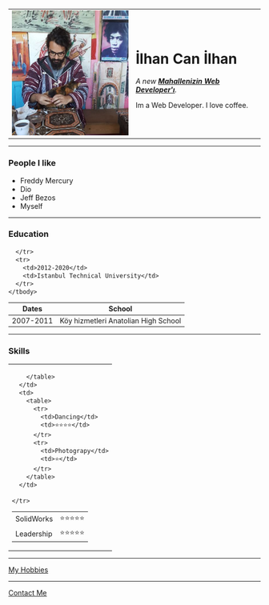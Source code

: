 <!DOCTYPE html>
<html>

<head>
  <meta charset="utf-8">
  <title> icikom 💚</title>
</head>

<body>
  <table cellspacing="20">
    <tr>
      <td><img src="images/ben.jpg" alt="That is me" style="width:250px;height:250px;"> <!-- foto ekledik -->
      </td>
      <td>
        <h1> İlhan Can İlhan</h1>
        <p> <em>A new <strong><a href="https://www.linkedin.com/in/ilhan-can-ilhan-344309205/"> Mahallenizin Web Developer'ı</a></strong>.</em></p> <!-- linkledik -->
        <!--paragraf ve italik ve kalın -->
        <p> Im a Web Developer. I love coffee. </p>
      </td>
    </tr>
  </table>
  <hr>
  <h3>People I like</h3>
  <ul>
    <li>Freddy Mercury</li>
    <li>Dio</li>
    <li>Jeff Bezos</li>
    <li>Myself</li>

  </ul>
  <hr>
  <h3>Education</h3>
  <table cellspacing="10">
    <thead>
      <tr>
        <th>Dates</th>
        <th>School</th>
      </tr>
    </thead>
    <tbody>
      <tr>
        <td>2007-2011</td>
        <td>Köy hizmetleri Anatolian High School</td>

      </tr>
      <tr>
        <td>2012-2020</td>
        <td>Istanbul Technical University</td>
      </tr>
    </tbody>
  </table>
  <hr>
  <h3>Skills</h3>
  <table cellspacing="10">
    <tr>
      <td>
        <table>
          <tr>
            <td>SolidWorks</td>
            <td>⭐⭐⭐⭐⭐</td>
          </tr>
          <tr>
            <td>Leadership</td>
            <td>⭐⭐⭐⭐⭐</td>
          </tr>

        </table>
      </td>
      <td>
        <table>
          <tr>
            <td>Dancing</td>
            <td>⭐⭐⭐⭐</td>
          </tr>
          <tr>
            <td>Photograpy</td>
            <td>⭐</td>
          </tr>
        </table>
      </td>

    </tr>
  </table>
  </table>


  <hr>
  <a href="hobbies.html">My Hobbies</a>
  <hr>
  <a href="contact-me.html">Contact Me</a>
</body>

</html>

